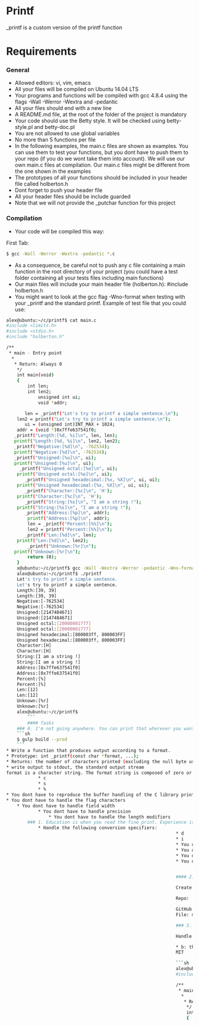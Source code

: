 # Printf
_printf is a custom version of the printf function

# Requirements

### General


* Allowed editors: vi, vim, emacs
* All your files will be compiled on Ubuntu 14.04 LTS
* Your programs and functions will be compiled with gcc 4.8.4 using the flags -Wall  -Werror -Wextra and -pedantic
* All your files should end with a new line
* A README.md file, at the root of the folder of the project is mandatory
* Your code should use the Betty style. It will be checked using betty-style.pl and betty-doc.pl
* You are not allowed to use global variables
* No more than 5 functions per file
* In the following examples, the main.c files are shown as examples. You can use them to test your functions, but you dont have to push them to your repo (if you do we wont take them into account). We will use our own main.c files at compilation. Our main.c files might be different from the one shown in the examples
* The prototypes of all your functions should be included in your header file called holberton.h
* Dont forget to push your header file
* All your header files should be include guarded
* Note that we will not provide the _putchar function for this project

### Compilation
* Your code will be compiled this way:

First Tab:
```sh
$ gcc -Wall -Werror -Wextra -pedantic *.c
```
* As a consequence, be careful not to push any c file containing a main function in the root directory of your project (you could have a test folder containing all your tests files including main functions)
* Our main files will include your main header file (holberton.h): #include holberton.h
* You might want to look at the gcc flag -Wno-format when testing with your _printf and the standard printf. Example of test file that you could use:

```sh
alex@ubuntu:~/c/printf$ cat main.c
#include <limits.h>
#include <stdio.h>
#include "holberton.h"

/**
 * main - Entry point
  *
   * Return: Always 0
    */
    int main(void)
    {
        int len;
	    int len2;
	        unsigned int ui;
		    void *addr;

       len = _printf("Let's try to printf a simple sentence.\n");
    len2 = printf("Let's try to printf a simple sentence.\n");
       ui = (unsigned int)INT_MAX + 1024;
    addr = (void *)0x7ffe637541f0;
   _printf("Length:[%d, %i]\n", len, len);
   printf("Length:[%d, %i]\n", len2, len2);
   _printf("Negative:[%d]\n", -762534);
   printf("Negative:[%d]\n", -762534);
   _printf("Unsigned:[%u]\n", ui);
   printf("Unsigned:[%u]\n", ui);
     _printf("Unsigned octal:[%o]\n", ui);
    printf("Unsigned octal:[%o]\n", ui);
       _printf("Unsigned hexadecimal:[%x, %X]\n", ui, ui);
    printf("Unsigned hexadecimal:[%x, %X]\n", ui, ui);
       _printf("Character:[%c]\n", 'H');
    printf("Character:[%c]\n", 'H');
       _printf("String:[%s]\n", "I am a string !");
    printf("String:[%s]\n", "I am a string !");
       _printf("Address:[%p]\n", addr);
	    printf("Address:[%p]\n", addr);
        len = _printf("Percent:[%%]\n");
	    len2 = printf("Percent:[%%]\n");
       _printf("Len:[%d]\n", len);
    printf("Len:[%d]\n", len2);
        _printf("Unknown:[%r]\n");
   printf("Unknown:[%r]\n");
        return (0);
	}
	x@ubuntu:~/c/printf$ gcc -Wall -Wextra -Werror -pedantic -Wno-format *.c
	alex@ubuntu:~/c/printf$ ./printf
	Let's try to printf a simple sentence.
	Let's try to printf a simple sentence.
	Length:[39, 39]
	Length:[39, 39]
	Negative:[-762534]
	Negative:[-762534]
	Unsigned:[2147484671]
	Unsigned:[2147484671]
	Unsigned octal:[20000001777]
	Unsigned octal:[20000001777]
	Unsigned hexadecimal:[800003ff, 800003FF]
	Unsigned hexadecimal:[800003ff, 800003FF]
	Character:[H]
	Character:[H]
	String:[I am a string !]
	String:[I am a string !]
	Address:[0x7ffe637541f0]
	Address:[0x7ffe637541f0]
	Percent:[%]
	Percent:[%]
	Len:[12]
	Len:[12]
	Unknown:[%r]
	Unknown:[%r]
	alex@ubuntu:~/c/printf$
		```
		#### Tasks
	### 0. I'm not going anywhere. You can print that wherever you want to. I'm here and I'm a Spur for life
	```sh
	$ gulp build --prod
	```
* Write a function that produces output according to a format.
* Prototype: int _printf(const char *format, ...);
* Returns: the number of characters printed (excluding the null byte used to end output to strings)
* write output to stdout, the standard output stream
format is a character string. The format string is composed of zero or more directives. See man 3 printf for more detail. You need to handle the following conversion specifiers:
			* c
			* s
			* %
* You dont have to reproduce the buffer handling of the C library printf function
* You dont have to handle the flag characters
	* You dont have to handle field width
			* You dont have to handle precision
				* You dont have to handle the length modifiers
		### 1. Education is when you read the fine print. Experience is what you get if you
			* Handle the following conversion specifiers:
																* d
																* i
																* You dont have to handle the flag characters
																* You dont have to handle field width
																* You dont have to handle precision
																* You dont have to handle the length modifiers


																#### 2. Just because it's in print doesn't mean it's the gospel

																Create a man page for your function.

																Repo:

																GitHub repository: printf
																File: man_3_printf

																### 3. With a face like mine, I do better in print

																Handle the following custom conversion specifiers:

																* b: the unsigned int argument is converted to binary
																MIT

																```sh
																alex@ubuntu:~/c/printf$ cat main.c
																#include "holberton.h"

																/**
																 * main - Entry point
																  *
																   * Return: Always 0
																    */
																    int main(void)
																    {
																        _printf("%b\n", 98);
																	    return (0);
																	    }
																	    alex@ubuntu:~/c/printf$ gcc -Wall -Wextra -Werror -pedantic main.c
																	    alex@ubuntu:~/c/printf$ ./a.out
																	    1100010
																	    alex@ubuntu:~/c/printf$

																	    ```

																	    